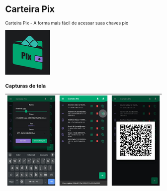 # Carteira Pix

Carteira Pix - A forma mais fácil de acessar suas chaves pix

![sd](./android/app/src/main/res/mipmap-xxhdpi/ic_launcher.png)

### Capturas de tela






| ![sd](./screenshots/1.jpeg) | ![sd](./screenshots/2.jpeg) | ![sd](./screenshots/3.jpeg) |
|-----------------------------|-----------------------------|-----------------------------|